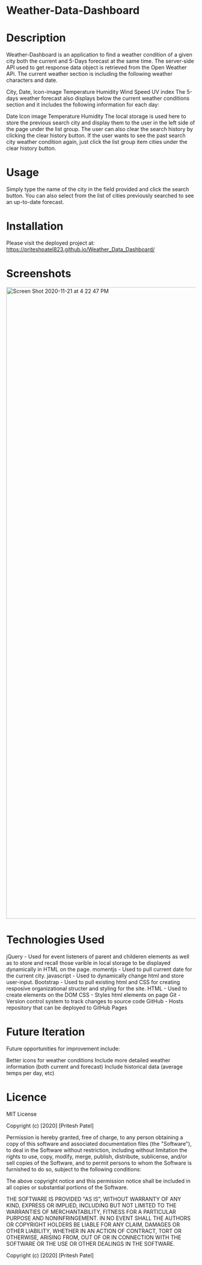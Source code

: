 # Weather-Data-Dashboard

# Description
Weather-Dashboard is an application to find a weather condition of a given city both the current and 5-Days forecast at the same time. The server-side API used to get response data object is retrieved from the Open Weather APi. The current weather section is including the following weather characters and date.

City, Date, Icon-image
Temperature
Humidity
Wind Speed
UV index
The 5-days weather forecast also displays below the current weather conditions section and it includes the following information for each day:

Date
Icon image
Temperature
Humidity
The local storage is used here to store the previous search city and display them to the user in the left side of the page under the list group. The user can also clear the search history by clicking the clear history button. If the user wants to see the past search city weather condition again, just click the list group item cities under the clear history button.

# Usage
Simply type the name of the city in the field provided and click the search button.
You can also select from the list of cities previously searched to see an up-to-date forecast.

# Installation

Please visit the deployed project at: https://priteshpatel823.github.io/Weather_Data_Dashboard/

# Screenshots

<img width="1680" alt="Screen Shot 2020-11-21 at 4 22 47 PM" src="https://user-images.githubusercontent.com/72167504/99889030-20bc1880-2c17-11eb-964e-df9359fab5bf.png">

# Technologies Used
jQuery - Used for event listeners of parent and childeren elements as well as to store and recall those varible in local storage to be displayed dynamically in HTML on the page.
momentjs - Used to pull current date for the current city.
javascript - Used to dynamically change html and store user-input.
Bootstrap - Used to pull existing html and CSS for creating resposive organizational structer and styling for the site.
HTML - Used to create elements on the DOM
CSS - Styles html elements on page
Git - Version control system to track changes to source code
GitHub - Hosts repository that can be deployed to GitHub Pages

# Future Iteration
Future opportunities for improvement include:

Better icons for weather conditions
Include more detailed weather information (both current and forecast)
Include historical data (average temps per day, etc)

# Licence

MIT License

Copyright (c) [2020] [Pritesh Patel]

Permission is hereby granted, free of charge, to any person obtaining a copy of this software and associated documentation files (the "Software"), to deal in the Software without restriction, including without limitation the rights to use, copy, modify, merge, publish, distribute, sublicense, and/or sell copies of the Software, and to permit persons to whom the Software is furnished to do so, subject to the following conditions:

The above copyright notice and this permission notice shall be included in all copies or substantial portions of the Software.

THE SOFTWARE IS PROVIDED "AS IS", WITHOUT WARRANTY OF ANY KIND, EXPRESS OR IMPLIED, INCLUDING BUT NOT LIMITED TO THE WARRANTIES OF MERCHANTABILITY, FITNESS FOR A PARTICULAR PURPOSE AND NONINFRINGEMENT. IN NO EVENT SHALL THE AUTHORS OR COPYRIGHT HOLDERS BE LIABLE FOR ANY CLAIM, DAMAGES OR OTHER LIABILITY, WHETHER IN AN ACTION OF CONTRACT, TORT OR OTHERWISE, ARISING FROM, OUT OF OR IN CONNECTION WITH THE SOFTWARE OR THE USE OR OTHER DEALINGS IN THE SOFTWARE.

Copyright (c) [2020] [Pritesh Patel]



